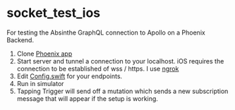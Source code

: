 # socket_test_ios

For testing the Absinthe GraphQL connection to Apollo on a Phoenix Backend.

1. Clone [Phoenix app](https://github.com/Func-Main/socket_test_server)
2. Start server and tunnel a connection to your localhost. iOS requires the connection to be established of wss / https. I use [ngrok](https://ngrok.com)
3. Edit [Config.swift](https://github.com/Func-Main/socket_test_ios/blob/main/SocketTester/Config.swift) for your endpoints.
4. Run in simulator
5. Tapping Trigger will send off a mutation which sends a new subscription message that will appear if the setup is working.
